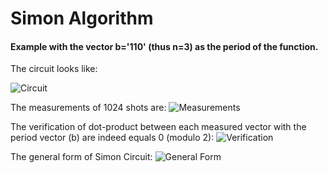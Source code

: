 # Simon Algorithm

#### Example with the vector b='110' (thus n=3) as the period of the function.

The circuit looks like:

![Circuit](/images/circuit.png?raw=true)

The measurements of 1024 shots are:
![Measurements](/images/measurements.png?raw=true)

The verification of dot-product between each measured vector with the period vector (b) are indeed equals 0 (modulo 2):
![Verification](/images/verification.png?raw=true)

The general form of Simon Circuit:
![General Form](/images/general_simon.png?raw=true)
